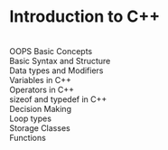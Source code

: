 <h1>Introduction to C++</h1><br>
OOPS Basic Concepts<br>
Basic Syntax and Structure<br>
Data types and Modifiers<br>
Variables in C++<br>
Operators in C++<br>
sizeof and typedef in C++<br>
Decision Making<br>
Loop types<br>
Storage Classes<br>
Functions<br>
